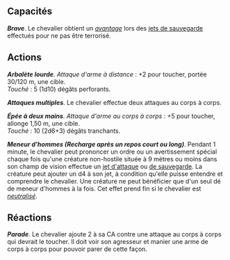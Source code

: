 ## Capacités
_**Brave**_. Le chevalier obtient un [_avantage_](/utiliser-les-caracteristiques/#avantage-et-desavantage) lors des [jets de sauvegarde](/utiliser-les-caracteristiques/#jets-de-sauvegarde) effectués pour ne pas être terrorisé.

## Actions
_**Arbalète lourde**_. _Attaque d'arme à distance_ : +2 pour toucher, portée 30/120 m, une cible.  
_Touché_ : 5 (1d10) dégâts perforants.

_**Attaques multiples**_. Le chevalier effectue deux attaques au corps à corps.

_**Épée à deux mains**_. _Attaque d'arme au corps à corps_ : +5 pour toucher, allonge 1,50 m, une cible.  
_Touché_ : 10 (2d6+3) dégâts tranchants.

_**Meneur d'hommes (Recharge après un repos court ou long)**_. Pendant 1 minute, le chevalier peut prononcer un ordre ou un avertissement spécial chaque fois qu'une créature non-hostile située à 9 mètres ou moins dans son champ de vision effectue un [jet d'attaque](/combattre/#jets-d-attaque) ou [de sauvegarde](/utiliser-les-caracteristiques/#jets-de-sauvegarde). La créature peut ajouter un d4 à son jet, à condition qu'elle puisse entendre et comprendre le chevalier. Une créature ne peut bénéficier que d'un seul dé de meneur d'hommes à la fois. Cet effet prend fin si le chevalier est [_neutralisé_](/gerer-la-sante-du-personnage/#neutralise).

## Réactions
_**Parade**_. Le chevalier ajoute 2 à sa CA contre une attaque au corps à corps qui devrait le toucher. Il doit voir son agresseur et manier une arme de corps à corps pour pouvoir parer de cette façon.
